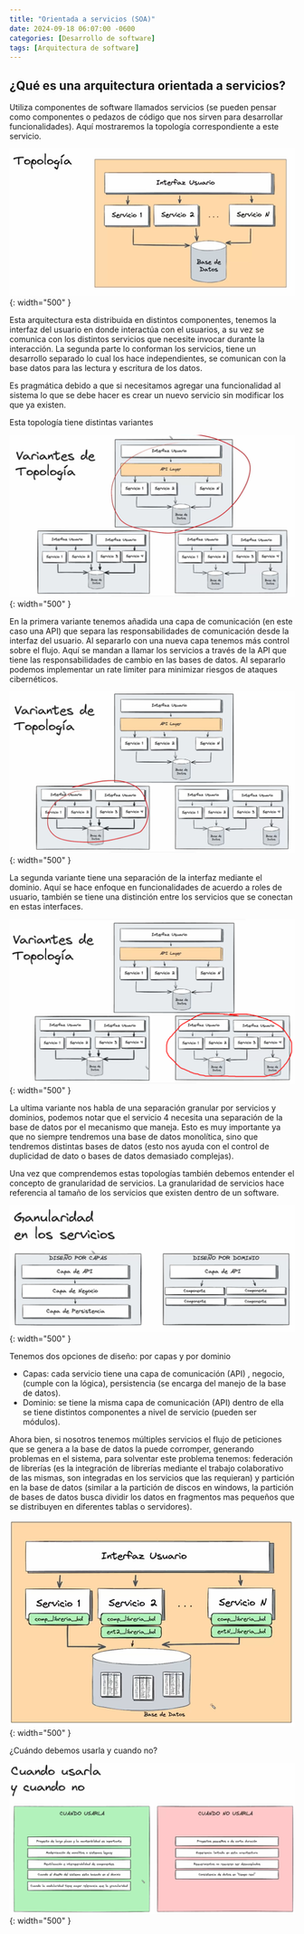 ```yaml
---
title: "Orientada a servicios (SOA)"
date: 2024-09-18 06:07:00 -0600
categories: [Desarrollo de software]
tags: [Arquitectura de software]
---
```


## ¿Qué es una arquitectura orientada a servicios?
Utiliza componentes de software llamados servicios (se pueden pensar como componentes o pedazos de código que nos sirven para desarrollar funcionalidades). Aquí mostraremos la topología correspondiente a este servicio.

![alt text](/assets/arq-038.png){: width="500" }

Esta arquitectura esta distribuida en distintos componentes, tenemos la interfaz del usuario en donde interactúa con el usuarios, a su vez se comunica con los distintos servicios que necesite invocar durante la interacción. La segunda parte lo conforman los servicios, tiene un desarrollo separado lo cual los hace independientes, se comunican con la base datos para las lectura y escritura de los datos. 

Es pragmática debido a que si necesitamos agregar una funcionalidad al sistema lo que se debe hacer es crear un nuevo servicio sin modificar los que ya existen.

Esta topología tiene distintas variantes

![alt text](/assets/arq-039.png){: width="500" }

En la primera variante tenemos añadida una capa de comunicación (en este caso una API) que separa las responsabilidades de comunicación desde la interfaz del usuario. Al separarlo con una nueva capa tenemos más control sobre el flujo. Aquí se mandan a llamar los servicios a través de la API que tiene las responsabilidades de cambio en las bases de datos. Al separarlo podemos implementar un rate limiter para minimizar riesgos de ataques cibernéticos.

![alt text](/assets/arq-040.png){: width="500" }

La segunda variante tiene una separación de la interfaz mediante el dominio. Aquí se hace enfoque en funcionalidades de acuerdo a roles de usuario, también se tiene una distinción entre los servicios que se conectan en estas interfaces.

![alt text](/assets/arq-041.png){: width="500" }

La ultima variante nos habla de una separación granular por servicios y dominios, podemos notar que el servicio 4 necesita una separación de la base de datos por el mecanismo que maneja. Esto es muy importante ya que no siempre tendremos una base de datos monolítica, sino que tendremos distintas bases de datos (esto nos ayuda con el control de duplicidad de dato o bases de datos demasiado complejas). 

Una vez que comprendemos estas topologías también debemos entender el concepto de granularidad de servicios. La granularidad de servicios hace referencia al tamaño de los servicios que existen dentro de un software.

![alt text](/assets/arq-042.png){: width="500" }

Tenemos dos opciones de diseño: por capas y por dominio

- Capas: cada servicio tiene una capa de comunicación (API) , negocio, (cumple con la lógica), persistencia (se encarga del manejo de la base de datos).
- Dominio: se tiene la misma capa de comunicación (API) dentro de ella se tiene distintos componentes a nivel de servicio (pueden ser módulos).

Ahora bien, si nosotros tenemos múltiples servicios el flujo de peticiones que se genera a la  base de datos la puede corromper, generando problemas en el sistema, para solventar este problema tenemos: federación de librerías (es la integración de librerías mediante el trabajo colaborativo de las mismas, son integradas en los servicios que las requieran) y partición en la base de datos (similar a la partición de discos en windows, la partición de bases de datos busca dividir los datos en fragmentos mas pequeños que se distribuyen en diferentes tablas o servidores).

![alt text](/assets/arq-043.png){: width="500" }

¿Cuándo debemos usarla y cuando no?

![alt text](/assets/arq-044.png){: width="500" }

